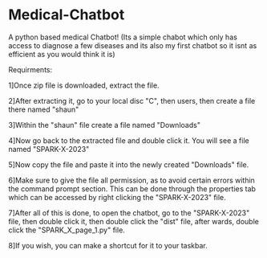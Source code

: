 # Medical-Chatbot
A python based medical Chatbot! (Its a simple chabot which only has access to diagnose a few diseases and its also my first chatbot so it isnt as efficient as you would think it is)


Requirments:

1]Once zip file is downloaded, extract the file.

2]After extracting it, go to your local disc "C", then users, then create a file there named "shaun"

3]Within the "shaun" file create a file named "Downloads"

4]Now go back to the extracted file and double click it. You will see a file named "SPARK-X-2023"

5]Now copy the file and paste it into the newly created "Downloads" file.

6]Make sure to give the file all permission, as to avoid certain errors within the command prompt section. This can be done through the properties tab which can be accessed by right clicking the "SPARK-X-2023" file.

7]After all of this is done, to open the chatbot, go to the "SPARK-X-2023" file, then double click it, then double click the "dist" file, after wards, double click the "SPARK_X_page_1.py" file.

8]If you wish, you can make a shortcut for it to your taskbar.

